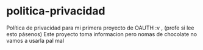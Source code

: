 # politica-privacidad
Política de privacidad para mi primera proyecto de OAUTH :v , (profe si lee esto pásenos)
Este proyecto toma informacion pero nomas de chocolate no vamos a usarla pal mal
